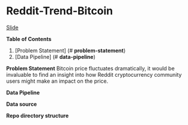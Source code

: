 # **Reddit-Trend-Bitcoin** 

[Slide](https://docs.google.com/presentation/d/1YPG49iJSVNnVeLwXt1wXepNnuA7-XJpmp-iD18YTBms/edit)

**Table of Contents** 
  1. [Problem Statement] (# **problem-statement**)
  2. [Data Pipeline] (# **data-pipeline**)

**Problem Statement** 
Bitcoin price fluctuates dramatically, it would be invaluable to find an insight into how Reddit cryptocurrency community users might make an impact on the price.


**Data Pipeline** 


**Data source** 



**Repo directory structure**








